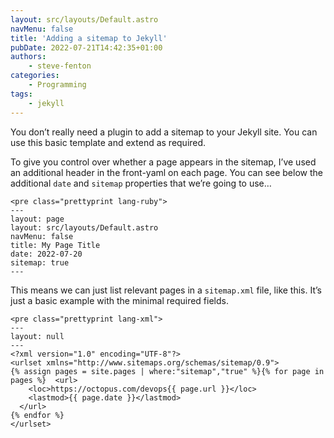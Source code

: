 ```yaml
---
layout: src/layouts/Default.astro
navMenu: false
title: 'Adding a sitemap to Jekyll'
pubDate: 2022-07-21T14:42:35+01:00
authors:
    - steve-fenton
categories:
    - Programming
tags:
    - jekyll
---
```


You don’t really need a plugin to add a sitemap to your Jekyll site. You can use this basic template and extend as required.

To give you control over whether a page appears in the sitemap, I’ve used an additional header in the front-yaml on each page. You can see below the additional `date` and `sitemap` properties that we’re going to use…

```
<pre class="prettyprint lang-ruby">
---
layout: page
layout: src/layouts/Default.astro
navMenu: false
title: My Page Title 
date: 2022-07-20
sitemap: true
---
```
This means we can just list relevant pages in a `sitemap.xml` file, like this. It’s just a basic example with the minimal required fields.

```
<pre class="prettyprint lang-xml">
---
layout: null
---
<?xml version="1.0" encoding="UTF-8"?>
<urlset xmlns="http://www.sitemaps.org/schemas/sitemap/0.9">
{% assign pages = site.pages | where:"sitemap","true" %}{% for page in pages %}  <url>
    <loc>https://octopus.com/devops{{ page.url }}</loc>
    <lastmod>{{ page.date }}</lastmod>
  </url>
{% endfor %}
</urlset>
```